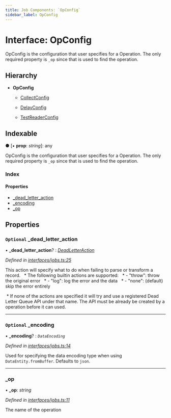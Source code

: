 ```yaml
---
title: Job Components: `OpConfig`
sidebar_label: OpConfig
---
```


# Interface: OpConfig

OpConfig is the configuration that user specifies
for a Operation.
The only required property is `_op` since that is used
to find the operation.

## Hierarchy

* **OpConfig**

  * [CollectConfig](collectconfig.md)

  * [DelayConfig](delayconfig.md)

  * [TestReaderConfig](testreaderconfig.md)

## Indexable

● \[▪ **prop**: *string*\]: any

OpConfig is the configuration that user specifies
for a Operation.
The only required property is `_op` since that is used
to find the operation.

### Index

#### Properties

* [_dead_letter_action](opconfig.md#optional-_dead_letter_action)
* [_encoding](opconfig.md#optional-_encoding)
* [_op](opconfig.md#_op)

## Properties

### `Optional` _dead_letter_action

• **_dead_letter_action**? : *[DeadLetterAction](../overview.md#deadletteraction)*

*Defined in [interfaces/jobs.ts:25](https://github.com/terascope/teraslice/blob/6aab1cd2/packages/job-components/src/interfaces/jobs.ts#L25)*

This action will specify what to do when failing to parse or transform a record. ​​​​​
​​​​​     * The following builtin actions are supported: ​​​
​​​​​     *  - "throw": throw the original error ​​​​​
​​​​​     *  - "log": log the error and the data ​​​​​
​​​​​     *  - "none": (default) skip the error entirely

​​     * If none of the actions are specified it will try and use a registered Dead Letter Queue API under that name.
The API must be already be created by a operation before it can used.​

___

### `Optional` _encoding

• **_encoding**? : *`DataEncoding`*

*Defined in [interfaces/jobs.ts:14](https://github.com/terascope/teraslice/blob/6aab1cd2/packages/job-components/src/interfaces/jobs.ts#L14)*

Used for specifying the data encoding type when using `DataEntity.fromBuffer`. Defaults to `json`.

___

###  _op

• **_op**: *string*

*Defined in [interfaces/jobs.ts:11](https://github.com/terascope/teraslice/blob/6aab1cd2/packages/job-components/src/interfaces/jobs.ts#L11)*

The name of the operation
